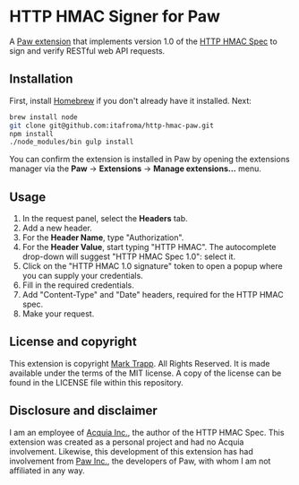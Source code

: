 # HTTP HMAC Signer for Paw

A [Paw extension][1] that implements version 1.0 of the [HTTP HMAC Spec][2] to sign and verify RESTful web API requests.

## Installation

First, install [Homebrew](http://brew.sh/) if you don't already have it installed. Next:

```sh
brew install node
git clone git@github.com:itafroma/http-hmac-paw.git
npm install
./node_modules/bin gulp install
```

You can confirm the extension is installed in Paw by opening the extensions manager via the **Paw** → **Extensions** → **Manage extensions…** menu.

## Usage

1. In the request panel, select the **Headers** tab.
2. Add a new header.
3. For the **Header Name**, type "Authorization".
4. For the **Header Value**, start typing "HTTP HMAC". The autocomplete drop-down will suggest "HTTP HMAC Spec 1.0": select it.
5. Click on the "HTTP HMAC 1.0 signature" token to open a popup where you can supply your credentials.
6. Fill in the required credentials.
7. Add "Content-Type" and "Date" headers, required for the HTTP HMAC spec.
8. Make your request.

## License and copyright

This extension is copyright [Mark Trapp][3]. All Rights Reserved. It is made available under the terms of the MIT license. A copy of the license can be found in the LICENSE file within this repository.

## Disclosure and disclaimer

I am an employee of [Acquia Inc.][4], the author of the HTTP HMAC Spec. This extension was created as a personal project and had no Acquia involvement. Likewise, this development of this extension has had involvement from [Paw Inc.][5], the developers of Paw, with whom I am not affiliated in any way.

[1]: http://luckymarmot.com/paw/extensions/
[2]: https://github.com/acquia/http-hmac-spec/tree/1.0
[3]: https://marktrapp.com
[4]: https://www.acquia.com
[5]: https://luckymarmot.com/paw
